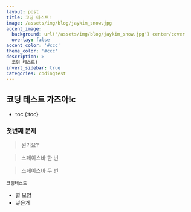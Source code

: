 ```yaml
---
layout: post
title: 코딩 테스트!
image: /assets/img/blog/jaykim_snow.jpg
accent_image: 
  background: url('/assets/img/blog/jaykim_snow.jpg') center/cover
  overlay: false
accent_color: '#ccc'
theme_color: '#ccc'
description: >
  코딩 테스트!
invert_sidebar: true
categories: codingtest
---
```


## 코딩 테스트 가즈아!c

* toc
{:toc}

### 첫번째 문제

>뭔가요?

> 스페이스바 한 번

>  스페이스바 두 번

`코딩테스트`

* 별 모양
* 넣은거

